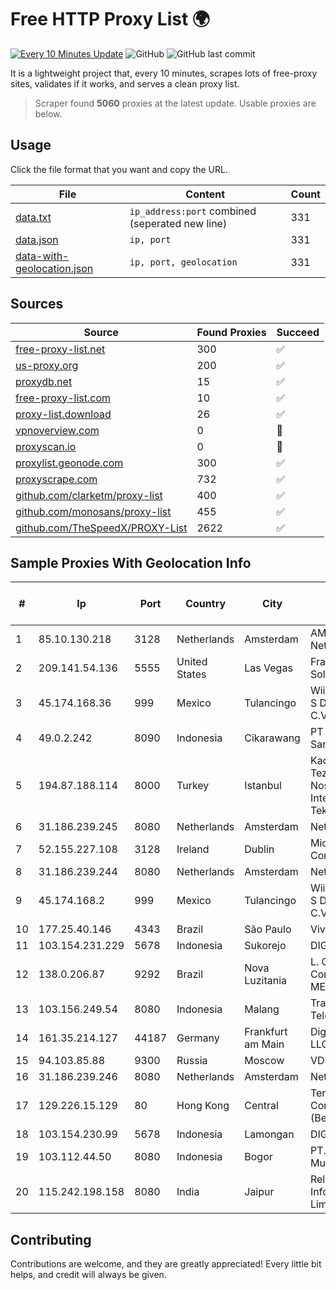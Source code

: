 
# Free HTTP Proxy List 🌍

[![Every 10 Minutes Update](https://github.com/mertguvencli/http-proxy-list/actions/workflows/main.yml/badge.svg?branch=main)](https://github.com/mertguvencli/http-proxy-list/actions/workflows/main.yml)
![GitHub](https://img.shields.io/github/license/mertguvencli/http-proxy-list)
![GitHub last commit](https://img.shields.io/github/last-commit/mertguvencli/http-proxy-list)

It is a lightweight project that, every 10 minutes, scrapes lots of free-proxy sites, validates if it works, and serves a clean proxy list.


> Scraper found **5060** proxies at the latest update. Usable proxies are below.

## Usage

Click the file format that you want and copy the URL.


|File|Content|Count|
|----|-------|-----|
|[data.txt](https://raw.githubusercontent.com/mertguvencli/http-proxy-list/main/proxy-list/data.txt)|`ip_address:port` combined (seperated new line)|331|
|[data.json](https://raw.githubusercontent.com/mertguvencli/http-proxy-list/main/proxy-list/data.json)|`ip, port`|331|
|[data-with-geolocation.json](https://raw.githubusercontent.com/mertguvencli/http-proxy-list/main/proxy-list/data-with-geolocation.json)|`ip, port, geolocation`|331|

## Sources

|Source|Found Proxies|Succeed|
|------|-------------|-------|
|[free-proxy-list.net](https://free-proxy-list.net)|300|✅|
|[us-proxy.org](https://www.us-proxy.org)|200|✅|
|[proxydb.net](http://proxydb.net)|15|✅|
|[free-proxy-list.com](https://free-proxy-list.com/?page=&port=&type%5B%5D=http&type%5B%5D=https&up_time=0&search=Search)|10|✅|
|[proxy-list.download](https://www.proxy-list.download/HTTP)|26|✅|
|[vpnoverview.com](https://vpnoverview.com/privacy/anonymous-browsing/free-proxy-servers)|0|🚫|
|[proxyscan.io](https://www.proxyscan.io)|0|🚫|
|[proxylist.geonode.com](https://proxylist.geonode.com/api/proxy-list?limit=300&page=1&sort_by=lastChecked&sort_type=desc&protocols=http,https)|300|✅|
|[proxyscrape.com](https://api.proxyscrape.com/v2/?request=displayproxies&protocol=http&timeout=10000&country=all&ssl=all&anonymity=all)|732|✅|
|[github.com/clarketm/proxy-list](https://raw.githubusercontent.com/clarketm/proxy-list/master/proxy-list-raw.txt)|400|✅|
|[github.com/monosans/proxy-list](https://raw.githubusercontent.com/monosans/proxy-list/main/proxies/http.txt)|455|✅|
|[github.com/TheSpeedX/PROXY-List](https://raw.githubusercontent.com/TheSpeedX/PROXY-List/master/http.txt)|2622|✅|


## Sample Proxies With Geolocation Info

|#|Ip|Port|Country|City|Internet Service Provider|
|-|--|----|-------|----|-------------------------|
|1|85.10.130.218|3128|Netherlands|Amsterdam|AMEN Networks|
|2|209.141.54.136|5555|United States|Las Vegas|FranTech Solutions|
|3|45.174.168.36|999|Mexico|Tulancingo|Wiiki Networks S De R.l. De C.V.|
|4|49.0.2.242|8090|Indonesia|Cikarawang|PT Usaha Adi Sanggoro|
|5|194.87.188.114|8000|Turkey|Istanbul|Kadir Huseyin Tezcan Nosspeed Internet Teknolojileri|
|6|31.186.239.245|8080|Netherlands|Amsterdam|NetSkope Inc|
|7|52.155.227.108|3128|Ireland|Dublin|Microsoft Corporation|
|8|31.186.239.244|8080|Netherlands|Amsterdam|NetSkope Inc|
|9|45.174.168.2|999|Mexico|Tulancingo|Wiiki Networks S De R.l. De C.V.|
|10|177.25.40.146|4343|Brazil|São Paulo|Vivo|
|11|103.154.231.229|5678|Indonesia|Sukorejo|DIGITNET|
|12|138.0.206.87|9292|Brazil|Nova Luzitania|L. Garcia Comunicações ME|
|13|103.156.249.54|8080|Indonesia|Malang|Trans Media Telekomunikasi|
|14|161.35.214.127|44187|Germany|Frankfurt am Main|DigitalOcean, LLC|
|15|94.103.85.88|9300|Russia|Moscow|VDSINA|
|16|31.186.239.246|8080|Netherlands|Amsterdam|NetSkope Inc|
|17|129.226.15.129|80|Hong Kong|Central|Tencent Cloud Computing (Beijing) Co|
|18|103.154.230.99|5678|Indonesia|Lamongan|DIGITNET|
|19|103.112.44.50|8080|Indonesia|Bogor|PT.Globalnet Multi Data|
|20|115.242.198.158|8080|India|Jaipur|Reliance Jio Infocomm Limited|



## Contributing

Contributions are welcome, and they are greatly appreciated! Every
little bit helps, and credit will always be given.

